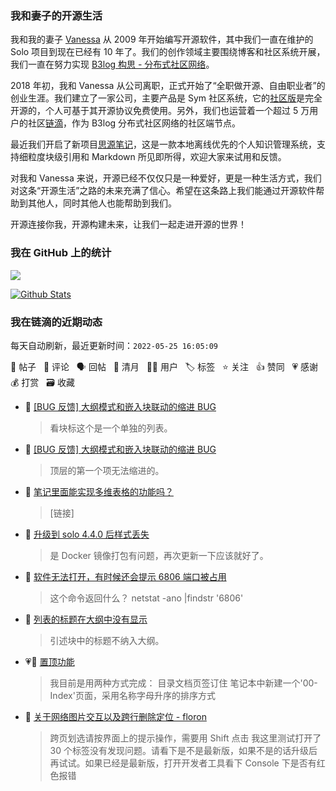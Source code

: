 ### 我和妻子的开源生活

我和我的妻子 [Vanessa](https://github.com/Vanessa219) 从 2009 年开始编写开源软件，其中我们一直在维护的 Solo 项目到现在已经有 10 年了。我们的创作领域主要围绕博客和社区系统开展，我们一直在努力实现 [B3log 构思 - 分布式社区网络](https://ld246.com/article/1546941897596)。

2018 年初，我和 Vanessa 从公司离职，正式开始了“全职做开源、自由职业者”的创业生涯。我们建立了一家公司，主要产品是 Sym 社区系统，它的[社区版](https://github.com/88250/symphony)是完全开源的，个人可基于其开源协议免费使用。另外，我们也运营着一个超过 5 万用户的社区[链滴](https://ld246.com)，作为 B3log 分布式社区网络的社区端节点。

最近我们开启了新项目[思源笔记](https://github.com/siyuan-note/siyuan)，这是一款本地离线优先的个人知识管理系统，支持细粒度块级引用和 Markdown 所见即所得，欢迎大家来试用和反馈。

对我和 Vanessa 来说，开源已经不仅仅只是一种爱好，更是一种生活方式，我们对这条“开源生活”之路的未来充满了信心。希望在这条路上我们能通过开源软件帮助到其他人，同时其他人也能帮助到我们。

开源连接你我，开源构建未来，让我们一起走进开源的世界！

### 我在 GitHub 上的统计

<a title="Hits" target="_blank" href="https://github.com/88250/88250"><img src="https://hits.b3log.org/88250/88250.svg"></a>

[![Github Stats](https://github-readme-stats.vercel.app/api?username=88250&theme=tokyonight&show_icons=true)](https://github.com/88250)

<!--events start -->

### 我在链滴的近期动态

每天自动刷新，最近更新时间：`2022-05-25 16:05:09`

📝 帖子 &nbsp; 💬 评论 &nbsp; 🗣 回帖 &nbsp; 🌙 清月 &nbsp; 👨‍💻 用户 &nbsp; 🏷️ 标签 &nbsp; ⭐️ 关注 &nbsp; 👍 赞同 &nbsp; 💗 感谢 &nbsp; 💰 打赏 &nbsp; 🗃 收藏

* 💬 [[BUG 反馈] 大纲模式和嵌入块联动的缩进 BUG](https://ld246.com/article/1653459171351/comment/1653462243328#comments)

  > 看块标这个是一个单独的列表。
* 💬 [[BUG 反馈] 大纲模式和嵌入块联动的缩进 BUG](https://ld246.com/article/1653459171351/comment/1653460588018#comments)

  > 顶层的第一个项无法缩进的。
* 💬 [笔记里面能实现多维表格的功能吗？](https://ld246.com/article/1653453915283/comment/1653456725168#comments)

  > [链接]
* 💬 [升级到 solo 4.4.0 后样式丢失](https://ld246.com/article/1653445255305/comment/1653451311824#comments)

  > 是 Docker 镜像打包有问题，再次更新一下应该就好了。
* 💬 [软件无法打开，有时候还会提示 6806 端口被占用](https://ld246.com/article/1653381589024/comment/1653451305658#comments)

  > 这个命令返回什么？ netstat -ano |findstr '6806'
* 💬 [列表的标题在大纲中没有显示](https://ld246.com/article/1653442970183/comment/1653443637427#comments)

  > 引述块中的标题不纳入大纲。
* 💗💬 [置顶功能](https://ld246.com/article/1653394744993/comment/1653400431313#comments)

  > 我目前是用两种方式完成： 目录文档页签订住 笔记本中新建一个'00-Index'页面，采用名称字母升序的排序方式
* 💬 [关于网络图片交互以及跨行删除定位 - floron](https://ld246.com/article/1651592259087/comment/1653439984144#comments)

  > 跨页划选请按界面上的提示操作，需要用 Shift 点击 我这里测试打开了 30 个标签没有发现问题。请看下是不是最新版，如果不是的话升级后再试试。如果已经是最新版，打开开发者工具看下 Console 下是否有红色报错


<!--events end -->
